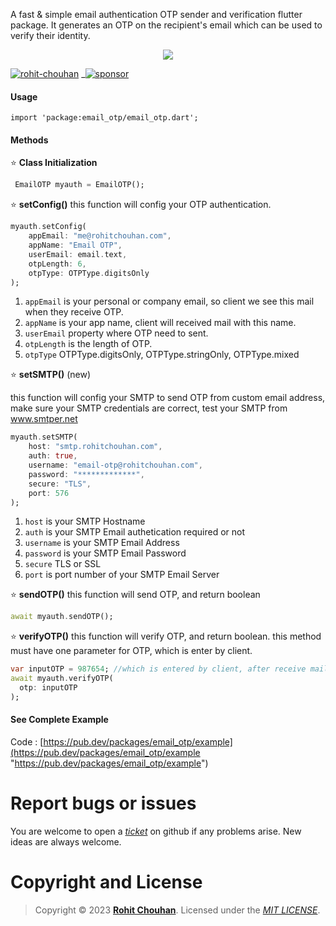 A fast & simple email authentication OTP sender and verification flutter package. It generates an OTP on the recipient's email which can be used to verify their identity. 

<p align="center"><img src="https://raw.githubusercontent.com/rohit-chouhan/email_otp/main/banner.jpg"/></p>

[![rohit-chouhan](https://user-images.githubusercontent.com/82075108/182797964-a92e0c59-b9ef-432d-92af-63b6475a4b1c.svg)](https://www.github.com/rohit-chouhan)
_[![sponsor](https://user-images.githubusercontent.com/82075108/182797969-11208ddc-b84c-4618-8534-18388d24ac18.svg)](https://github.com/sponsors/rohit-chouhan)


#### Usage
```
import 'package:email_otp/email_otp.dart';
```
#### Methods
⭐ **Class Initialization**
```dart
 EmailOTP myauth = EmailOTP();
```
⭐ **setConfig()**
this function will config your OTP authentication.

```dart
myauth.setConfig(
    appEmail: "me@rohitchouhan.com",
    appName: "Email OTP",
    userEmail: email.text,
    otpLength: 6,
    otpType: OTPType.digitsOnly
);
```
1. `appEmail` is your personal or company email, so client we see this mail when they receive OTP.
2. `appName` is your app name, client will received mail with this name.
3. `userEmail` property where OTP need to sent.
4. `otpLength` is the length of OTP.
5. `otpType` OTPType.digitsOnly, OTPType.stringOnly, OTPType.mixed

⭐ **setSMTP()** (new)

this function will config your SMTP to send OTP from custom email address, make sure your SMTP credentials are correct, test your SMTP from www.smtper.net

```dart
myauth.setSMTP(
    host: "smtp.rohitchouhan.com",
    auth: true,
    username: "email-otp@rohitchouhan.com",
    password: "*************",
    secure: "TLS",
    port: 576
);
```
1. `host` is your SMTP Hostname
2. `auth` is your SMTP Email authetication required or not
3. `username` is your SMTP Email Address
4. `password` is your SMTP Email Password
5. `secure` TLS or SSL
6. `port` is port number of your SMTP Email Server

⭐ **sendOTP()**
this function will send OTP, and return boolean
```dart
await myauth.sendOTP();
```
⭐ **verifyOTP()**
this function will verify OTP, and return boolean. this method must have one parameter for OTP, which is enter by client.
```dart
var inputOTP = 987654; //which is entered by client, after receive mail
await myauth.verifyOTP(
  otp: inputOTP
);
```
#### See Complete Example
Code : [https://pub.dev/packages/email_otp/example](https://pub.dev/packages/email_otp/example "https://pub.dev/packages/email_otp/example")

# Report bugs or issues

You are welcome to open a _[ticket](https://github.com/rohit-chouhan/email_otp/issues)_ on github if any problems arise. New ideas are always welcome.

# Copyright and License

> Copyright © 2023 **[Rohit Chouhan](https://rohitchouhan.com)**. Licensed under the _[MIT LICENSE](https://github.com/rohit-chouhan/otp/blob/main/LICENSE)_.
